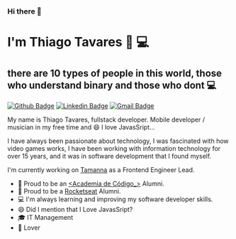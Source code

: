 ### Hi there 👋

<!--
**thiagoltavares/thiagoltavares** is a ✨ _special_ ✨ repository because its `README.md` (this file) appears on your GitHub profile.

Here are some ideas to get you started:

- 🔭 I’m currently working on ...
- 🌱 I’m currently learning ...
- 👯 I’m looking to collaborate on ...
- 🤔 I’m looking for help with ...
- 💬 Ask me about ...
- 📫 How to reach me: ...
- 😄 Pronouns: ...
- ⚡ Fun fact: ...
-->

#  I'm Thiago Tavares 👨‍ 💻
## there are 10 types of people in this world, those who understand binary and those who dont 💻
[![Github Badge](https://img.shields.io/badge/-Github-000?style=flat-square&logo=Github&logoColor=white&link=https://github.com/thiagoltavares)](https://github.com/thiagoltavares)
[![Linkedin Badge](https://img.shields.io/badge/-LinkedIn-blue?style=flat-square&logo=Linkedin&logoColor=white&link=https://www.linkedin.com/in/thiagoltavares/)](https://www.linkedin.com/in/thiagoltavares/)
[![Gmail Badge](https://img.shields.io/badge/-Gmail-c14438?style=flat-square&logo=Gmail&logoColor=white&link=mailto:thiagodevtavares@gmail.com)](mailto:thiagodevtavares@gmail.com)

My name is Thiago Tavares, fullstack developer. Mobile developer / musician in my free time and 😄 I love JavasSript...

I have always been passionate about technology, I was fascinated with how video games works, I have been working with information technology for over 15 years, and it was in software development that I found myself.

I'm currently working on [Tamanna](https://www.tamanna.com/) as a Frontend Engineer Lead.

- :book: Proud to be an [<Academia de Código_>](https://www.academiadecodigo.org/) Alumni.
-  🔖   Proud to be a [Rocketseat](https://rocketseat.com.br/) Alumni.
-  💻   I'm always learning and improving my software developer skills.
-  😄   Did I mention that I Love JavasSript?
-  🎓   IT Management
-  🐶   Lover

